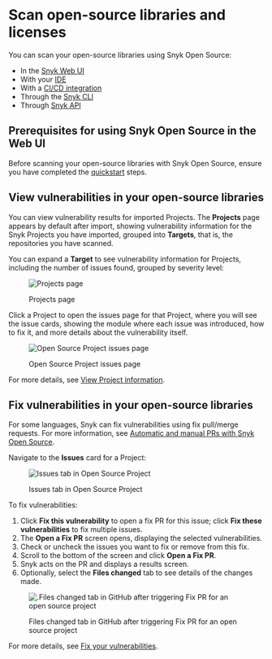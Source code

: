 # Scan open-source libraries and licenses

You can scan your open-source libraries using Snyk Open Source:&#x20;

* In the [Snyk Web UI](../../../getting-started/exploring-the-snyk-web-ui.md)
* With your [IDE](https://docs.snyk.io/integrations/ide-tools)
* With a [CI/CD integration](../../../integrations/snyk-ci-cd-integrations/)
* Through the [Snyk CLI](../../snyk-open-source/use-snyk-open-source-from-the-cli/)
* Through [Snyk API](../../../snyk-api/)

## Prerequisites for using Snyk Open Source in the Web UI

Before scanning your open-source libraries with Snyk Open Source, ensure you have completed the [quickstart](../../../getting-started/quickstart/) steps.

## View vulnerabilities in your open-source libraries

You can view vulnerability results for imported Projects. The **Projects** page appears by default after import, showing vulnerability information for the Snyk Projects you have imported, grouped into **Targets**, that is, the repositories you have scanned.

You can expand a **Target** to see vulnerability information for Projects, including the number of issues found, grouped by severity level:

<figure><img src="../../../.gitbook/assets/Getting started with open source.png" alt="Projects page"><figcaption><p>Projects page</p></figcaption></figure>

Click a Project to open the issues page for that Project, where you will see the issue cards, showing the module where each issue was introduced, how to fix it, and more details about the vulnerability itself.

<figure><img src="../../../.gitbook/assets/project-details.png" alt="Open Source Project issues page"><figcaption><p>Open Source Project issues page</p></figcaption></figure>

For more details, see [View Project information](../../../snyk-admin/introduction-to-snyk-projects/view-project-information.md).

## Fix vulnerabilities in your open-source libraries

For some languages, Snyk can fix vulnerabilities using fix pull/merge requests. For more information, see [Automatic and manual PRs with Snyk Open Source](../../../scan-application-code/snyk-open-source/open-source-basics/).

Navigate to the **Issues** card for a Project:

<figure><img src="../../../.gitbook/assets/Issues-view.png" alt="Issues tab in Open Source Project"><figcaption><p>Issues tab in Open Source Project</p></figcaption></figure>

To fix vulnerabilities:

1. Click **Fix this vulnerability** to open a fix PR for this issue; click **Fix these vulnerabilities** to fix multiple issues.
2. The **Open a Fix PR** screen opens, displaying the selected vulnerabilities.
3. Check or uncheck the issues you want to fix or remove from this fix.
4. Scroll to the bottom of the screen and click **Open a Fix PR**.
5. Snyk acts on the PR and displays a results screen.
6. Optionally, select the **Files changed** tab to see details of the changes made.

<figure><img src="../../../.gitbook/assets/screenshot_2021-04-09_at_17.46.22.png" alt=".Files changed tab in GitHub after triggering Fix PR for an open source project"><figcaption><p>Files changed tab in GitHub after triggering Fix PR for an open source project</p></figcaption></figure>

For more details, see [Fix your vulnerabilities](../../snyk-open-source/manage-vulnerabilities/fix-your-vulnerabilities.md).
